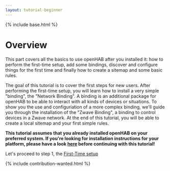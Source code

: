 ```yaml
---
layout: tutorial-beginner
---
```


{% include base.html %}

# Overview

This part covers all the basics to use openHAB after you installed it: how to perform the first-time setup, add some bindings, discover and configure things for the first time and finally how to create a sitemap and some basic rules.

The goal of this tutorial is to cover the first steps for new users.
After performing the first-time setup, you will learn how to install a very simple "binding", the "Network Binding".
A binding is an additional package for openHAB to be able to interact with all kinds of devices or situations.
To show you the use and configuriation of a more complex binding, we'll guide you through the installation of the "Zwave Binding", a binding to control devices in a Zwave network.
At the end of this tutorial, you will be able to create a local sitemap and your first simple rules.

**This tutorial assumes that you already installed openHAB on your preferred system.
If you're looking for installation instructions for your platform, please have a look [here]({{base}}/installation/index.html) before continuing with this tutorial!**

Let's proceed to step 1, the [First-Time setup]({{base}}/tutorials/beginner/1sttimesetup.html)

{% include contribution-wanted.html %}
